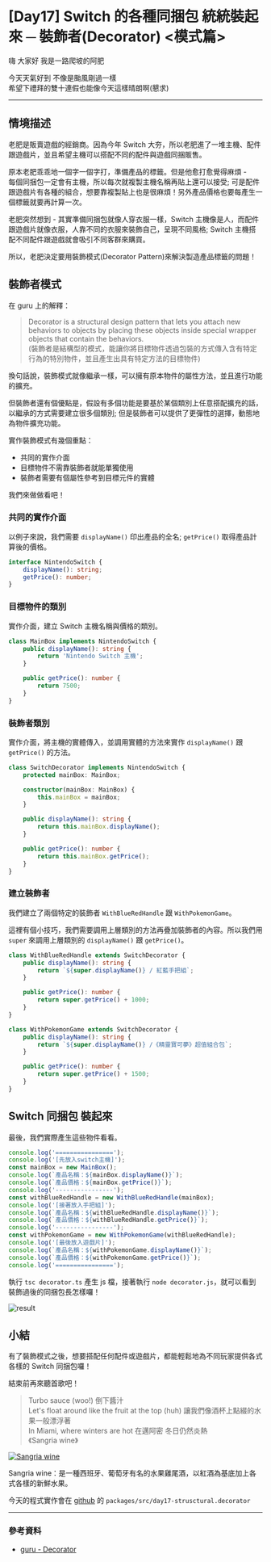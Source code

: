 # [Day17] Switch 的各種同捆包 統統裝起來 ─ 裝飾者(Decorator) <模式篇>

嗨 大家好 我是一路爬坡的阿肥

今天天氣好到 不像是颱風剛過一樣  
希望下禮拜的雙十連假也能像今天這樣晴朗啊(懇求)

---

## 情境描述

老肥是販賣遊戲的經銷商。因為今年 Switch 大夯，所以老肥進了一堆主機、配件跟遊戲片，並且希望主機可以搭配不同的配件與遊戲同捆販售。

原本老肥乖乖地一個字一個字打，準備產品的標籤。但是他愈打愈覺得麻煩 -  
每個同捆包一定會有主機，所以每次就複製主機名稱再貼上還可以接受; 可是配件跟遊戲片有各種的組合，想要靠複製貼上也是很麻煩！另外產品價格也要每產生一個標籤就要再計算一次。

老肥突然想到 - 其實準備同捆包就像人穿衣服一樣，Switch 主機像是人，而配件跟遊戲片就像衣服，人靠不同的衣服來裝飾自己，呈現不同風格; Switch 主機搭配不同配件跟遊戲就會吸引不同客群來購買。

所以，老肥決定要用裝飾模式(Decorator Pattern)來解決製造產品標籤的問題！

## 裝飾者模式

在 guru 上的解釋：

> Decorator is a structural design pattern that lets you attach new behaviors to objects by placing these objects inside special wrapper objects that contain the behaviors.  
> (裝飾者是結構型的模式，能讓你將目標物件透過包裝的方式傳入含有特定行為的特別物件，並且產生出具有特定方法的目標物件)

換句話說，裝飾模式就像繼承一樣，可以擁有原本物件的屬性方法，並且進行功能的擴充。

但裝飾者還有個優點是，假設有多個功能是要基於某個類別上任意搭配擴充的話，以繼承的方式需要建立很多個類別; 但是裝飾者可以提供了更彈性的選擇，動態地為物件擴充功能。

實作裝飾模式有幾個重點：

-   共同的實作介面
-   目標物件不需靠裝飾者就能單獨使用
-   裝飾者需要有個屬性參考到目標元件的實體

我們來做做看吧！

### 共同的實作介面

以例子來說，我們需要 `displayName()` 印出產品的全名; `getPrice()` 取得產品計算後的價格。

```typescript
interface NintendoSwitch {
    displayName(): string;
    getPrice(): number;
}
```

### 目標物件的類別

實作介面，建立 Switch 主機名稱與價格的類別。

```typescript
class MainBox implements NintendoSwitch {
    public displayName(): string {
        return 'Nintendo Switch 主機';
    }

    public getPrice(): number {
        return 7500;
    }
}
```

### 裝飾者類別

實作介面，將主機的實體傳入，並調用實體的方法來實作 `displayName()` 跟 `getPrice()` 的方法。

```typescript
class SwitchDecorator implements NintendoSwitch {
    protected mainBox: MainBox;

    constructor(mainBox: MainBox) {
        this.mainBox = mainBox;
    }

    public displayName(): string {
        return this.mainBox.displayName();
    }

    public getPrice(): number {
        return this.mainBox.getPrice();
    }
}
```

### 建立裝飾者

我們建立了兩個特定的裝飾者 `WithBlueRedHandle` 跟 `WithPokemonGame`。

這裡有個小技巧，我們需要調用上層類別的方法再疊加裝飾者的內容。所以我們用 `super` 來調用上層類別的 `displayName()` 跟 `getPrice()`。

```typescript
class WithBlueRedHandle extends SwitchDecorator {
    public displayName(): string {
        return `${super.displayName()} / 紅藍手把組`;
    }

    public getPrice(): number {
        return super.getPrice() + 1000;
    }
}

class WithPokemonGame extends SwitchDecorator {
    public displayName(): string {
        return `${super.displayName()} /《精靈寶可夢》超值組合包`;
    }

    public getPrice(): number {
        return super.getPrice() + 1500;
    }
}
```

## Switch 同捆包 裝起來

最後，我們實際產生這些物件看看。

```typescript
console.log('================');
console.log('[先放入switch主機]');
const mainBox = new MainBox();
console.log(`產品名稱：${mainBox.displayName()}`);
console.log(`產品價格：${mainBox.getPrice()}`);
console.log('----------------');
const withBlueRedHandle = new WithBlueRedHandle(mainBox);
console.log('[接著放入手把組]');
console.log(`產品名稱：${withBlueRedHandle.displayName()}`);
console.log(`產品價格：${withBlueRedHandle.getPrice()}`);
console.log('----------------');
const withPokemonGame = new WithPokemonGame(withBlueRedHandle);
console.log('[最後放入遊戲片]');
console.log(`產品名稱：${withPokemonGame.displayName()}`);
console.log(`產品價格：${withPokemonGame.getPrice()}`);
console.log('================');
```

執行 `tsc decorator.ts` 產生 js 檔，接著執行 `node decorator.js`，就可以看到裝飾過後的同捆包長怎樣囉！

![result](https://i.imgur.com/UFgJX4x.png)

## 小結

有了裝飾模式之後，想要搭配任何配件或遊戲片，都能輕鬆地為不同玩家提供各式各樣的 Switch 同捆包囉！

結束前再來聽首歌吧！

> Turbo sauce (woo!) 倒下醬汁  
> Let's float around like the fruit at the top (huh) 讓我們像酒杯上點綴的水果一般漂浮著  
> In Miami, where winters are hot 在邁阿密 冬日仍然炎熱  
> 《Sangria wine》

[![Sangria wine](https://img.youtube.com/vi/buky0hLsBa0/0.jpg)](http://www.youtube.com/watch?v=buky0hLsBa0 'Sangria wine')

Sangria wine：是一種西班牙、葡萄牙有名的水果雞尾酒，以紅酒為基底加上各式各樣的新鮮水果。

今天的程式實作會在 [github](https://github.com/showwell0120/Design-Pattern-Typescript-React) 的 `packages/src/day17-strusctural.decorator`

---

### 參考資料

-   [guru - Decorator](https://refactoring.guru/design-patterns/decorator)
